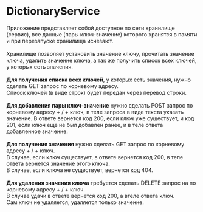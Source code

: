 # DictionaryService

Приложение представляет собой доступное по сети хранилище (сервис), все данные (пары ключ-значение) которого хранятся в памяти и при перезапуске хранилища исчезают.<br>
<br>
Хранилище позволяет установить значение ключу, прочитать значение ключа, удалить значение ключа, а так же получить список всех ключей, у которых есть значения.<br>
<br>
<b>Для получения списка всех ключей</b>, у которых есть значения, нужно сделать GET запрос по корневому адресу.<br>
Список ключей (в виде строк) будет передан через перевод строки.<br>
<br>
<b>Для добавления пары ключ-значение</b> нужно сделать POST запрос по корневому адресу + / + ключ, в теле запроса в виде текста указать значение.
В ответе вернется код 200, если ключ уже существует, и код 201, если ключ еще не был добавлен ранее, и в теле ответа добавленное значение.<br>
<br>
<b>Для получения значения</b> нужно сделать GET запрос по корневому адресу + / + ключ.<br>
В случае, если ключ существует, в ответе вернется код 200, в теле ответа вернется значение этого ключа.<br>
В случае, если ключа не существует, вернется код 404.<br>
<br>
<b>Для удаления значения ключа</b> требуется сделать DELETE запрос на по корневому адресу + / + ключ.<br>
В случае удачи в ответе вернется код 200, а втеле ответа ключ.<br>
Сам ключ не удаляется, удаляется только значение.<br>
